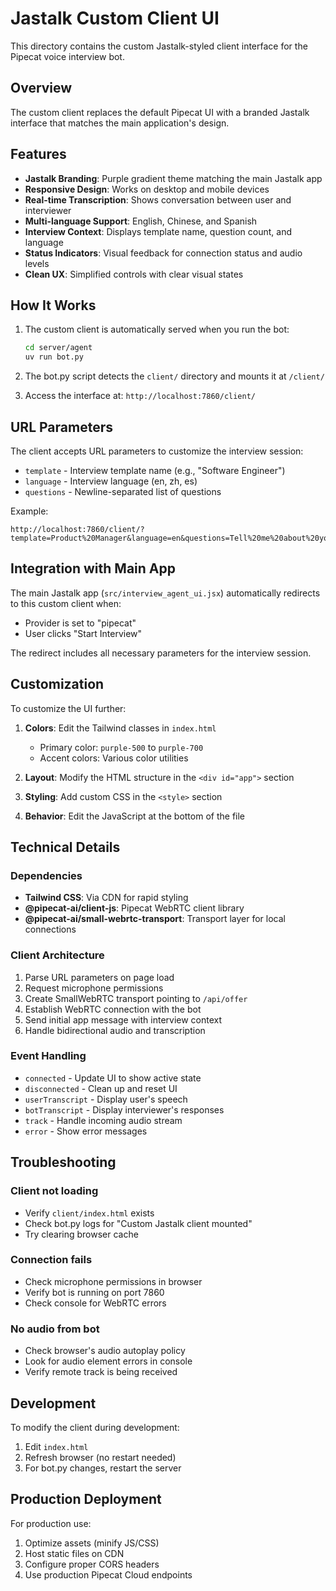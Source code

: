 # Jastalk Custom Client UI

This directory contains the custom Jastalk-styled client interface for the Pipecat voice interview bot.

## Overview

The custom client replaces the default Pipecat UI with a branded Jastalk interface that matches the main application's design.

## Features

- **Jastalk Branding**: Purple gradient theme matching the main Jastalk app
- **Responsive Design**: Works on desktop and mobile devices
- **Real-time Transcription**: Shows conversation between user and interviewer
- **Multi-language Support**: English, Chinese, and Spanish
- **Interview Context**: Displays template name, question count, and language
- **Status Indicators**: Visual feedback for connection status and audio levels
- **Clean UX**: Simplified controls with clear visual states

## How It Works

1. The custom client is automatically served when you run the bot:
   ```bash
   cd server/agent
   uv run bot.py
   ```

2. The bot.py script detects the `client/` directory and mounts it at `/client/`
3. Access the interface at: `http://localhost:7860/client/`

## URL Parameters

The client accepts URL parameters to customize the interview session:

- `template` - Interview template name (e.g., "Software Engineer")
- `language` - Interview language (en, zh, es)
- `questions` - Newline-separated list of questions

Example:
```
http://localhost:7860/client/?template=Product%20Manager&language=en&questions=Tell%20me%20about%20yourself%0AWhat%20are%20your%20strengths?
```

## Integration with Main App

The main Jastalk app (`src/interview_agent_ui.jsx`) automatically redirects to this custom client when:
- Provider is set to "pipecat"
- User clicks "Start Interview"

The redirect includes all necessary parameters for the interview session.

## Customization

To customize the UI further:

1. **Colors**: Edit the Tailwind classes in `index.html`
   - Primary color: `purple-500` to `purple-700`
   - Accent colors: Various color utilities

2. **Layout**: Modify the HTML structure in the `<div id="app">` section

3. **Styling**: Add custom CSS in the `<style>` section

4. **Behavior**: Edit the JavaScript at the bottom of the file

## Technical Details

### Dependencies
- **Tailwind CSS**: Via CDN for rapid styling
- **@pipecat-ai/client-js**: Pipecat WebRTC client library
- **@pipecat-ai/small-webrtc-transport**: Transport layer for local connections

### Client Architecture
1. Parse URL parameters on page load
2. Request microphone permissions
3. Create SmallWebRTC transport pointing to `/api/offer`
4. Establish WebRTC connection with the bot
5. Send initial app message with interview context
6. Handle bidirectional audio and transcription

### Event Handling
- `connected` - Update UI to show active state
- `disconnected` - Clean up and reset UI
- `userTranscript` - Display user's speech
- `botTranscript` - Display interviewer's responses
- `track` - Handle incoming audio stream
- `error` - Show error messages

## Troubleshooting

### Client not loading
- Verify `client/index.html` exists
- Check bot.py logs for "Custom Jastalk client mounted"
- Try clearing browser cache

### Connection fails
- Check microphone permissions in browser
- Verify bot is running on port 7860
- Check console for WebRTC errors

### No audio from bot
- Check browser's audio autoplay policy
- Look for audio element errors in console
- Verify remote track is being received

## Development

To modify the client during development:

1. Edit `index.html`
2. Refresh browser (no restart needed)
3. For bot.py changes, restart the server

## Production Deployment

For production use:
1. Optimize assets (minify JS/CSS)
2. Host static files on CDN
3. Configure proper CORS headers
4. Use production Pipecat Cloud endpoints
